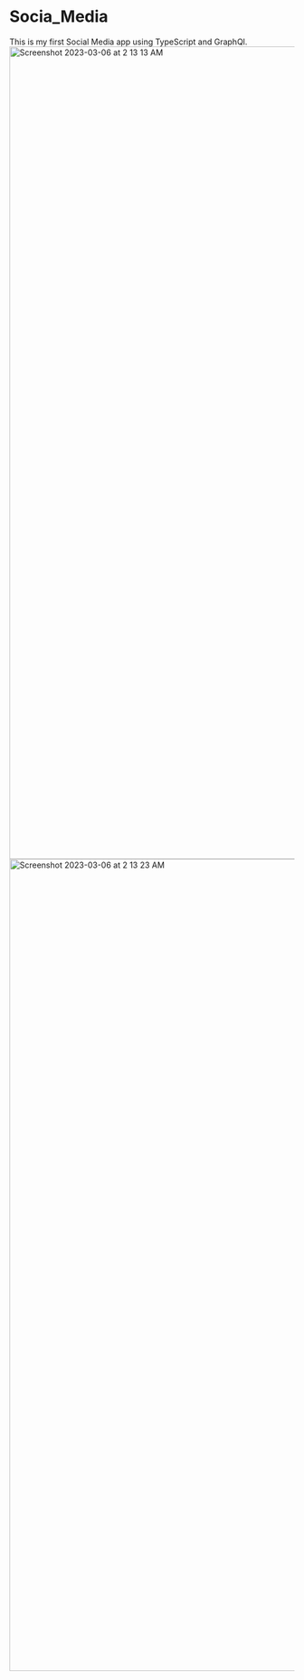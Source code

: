 # Socia_Media
This is my first Social Media app using TypeScript and GraphQl.
<img width="1437" alt="Screenshot 2023-03-06 at 2 13 13 AM" src="https://user-images.githubusercontent.com/93427284/222984817-2769ab96-1847-40f6-a4d1-882d8748594f.png">
<img width="1436" alt="Screenshot 2023-03-06 at 2 13 23 AM" src="https://user-images.githubusercontent.com/93427284/222984824-f9688d70-45a4-4b11-bea0-429382dc7dce.png">
